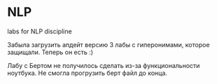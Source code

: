 # NLP
labs for NLP discipline

Забыла загрузить апдейт версию 3 лабы с гиперонимами, которое защищали. Теперь он есть :) 

Лабу с Бертом не получилось сделать из-за функциональности ноутбука. Не смогла прогрузить берт файл до конца.
